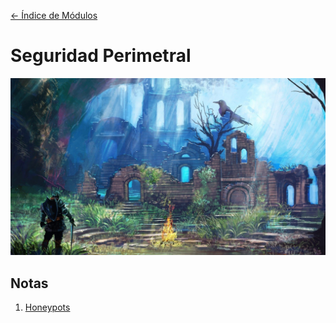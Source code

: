 [<- Índice de Módulos](../HackingFightClub.md)
# Seguridad Perimetral

![bonfire2.jpg](../../imagenes/bonfire2.jpg)

## Notas

1. [Honeypots](apuntes/HFC31_10_2024.md)